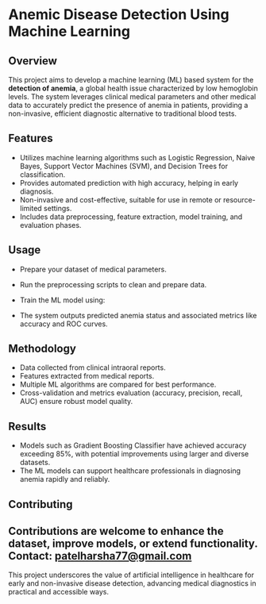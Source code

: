 # Anemic Disease Detection Using Machine Learning

## Overview
This project aims to develop a machine learning (ML) based system for the **detection of anemia**, a global health issue characterized by low hemoglobin levels. The system leverages clinical medical parameters and other medical data to accurately predict the presence of anemia in patients, providing a non-invasive, efficient diagnostic alternative to traditional blood tests.

## Features
- Utilizes machine learning algorithms such as Logistic Regression, Naive Bayes, Support Vector Machines (SVM), and Decision Trees for classification.
- Provides automated prediction with high accuracy, helping in early diagnosis.
- Non-invasive and cost-effective, suitable for use in remote or resource-limited settings.
- Includes data preprocessing, feature extraction, model training, and evaluation phases.

## Usage
- Prepare your dataset of medical parameters.
- Run the preprocessing scripts to clean and prepare data.
- Train the ML model using:


- The system outputs predicted anemia status and associated metrics like accuracy and ROC curves.

## Methodology
- Data collected from clinical intraoral reports.
- Features extracted from medical reports.
- Multiple ML algorithms are compared for best performance.
- Cross-validation and metrics evaluation (accuracy, precision, recall, AUC) ensure robust model quality.

## Results
- Models such as Gradient Boosting Classifier have achieved accuracy exceeding 85%, with potential improvements using larger and diverse datasets.
- The ML models can support healthcare professionals in diagnosing anemia rapidly and reliably.

## Contributing
Contributions are welcome to enhance the dataset, improve models, or extend functionality.
Contact: [patelharsha77@gmail.com](mailto:patelharsha77@gmail.com)
---

This project underscores the value of artificial intelligence in healthcare for early and non-invasive disease detection, advancing medical diagnostics in practical and accessible ways.

